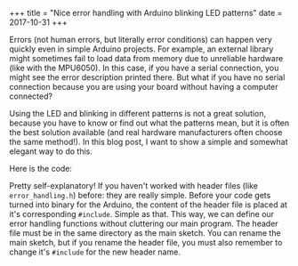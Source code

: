 +++
title = "Nice error handling with Arduino blinking LED patterns"
date = 2017-10-31
+++

Errors (not human errors, but literally error conditions) can happen very
quickly even in simple Arduino projects.  For example, an external library
might sometimes fail to load data from memory due to unreliable hardware (like
with the MPU6050).  In this case, if you have a serial connection, you might
see the error description printed there. But what if you have no serial
connection because you are using your board without having a computer
connected?

Using the LED and blinking in different patterns is not a great solution,
because you have to know or find out what the patterns mean, but it is often
the best solution available (and real hardware manufacturers often choose the
same method!).  In this blog post, I want to show a simple and somewhat elegant
way to do this.

Here is the code: <script
src="https://gist.github.com/barafael/d1a09af50de218b90638068cf394d7cb.js"></script>

Pretty self-explanatory! If you haven't worked with header files (like
``error_handling.h``) before: they are really simple. Before your code gets
turned into binary for the Arduino, the content of the header file is placed at
it's corresponding ``#include``. Simple as that. This way, we can define our
error handling functions without cluttering our main program. The header file
must be in the same directory as the main sketch. You can rename the main
sketch, but if you rename the header file, you must also remember to change
it's ``#include`` for the new header name.

